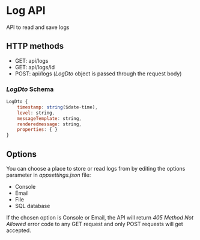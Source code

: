 # Log API

API to read and save logs

## HTTP methods

- GET: api/logs
- GET: api/logs/id
- POST: api/logs (_LogDto_ object is passed through the request body)

### _LogDto_ Schema

```javascript
LogDto {
    timestamp: string($date-time),
    level: string,
    messageTemplate: string,
    renderedmessage: string,
    properties: { }
}
```

## Options

You can choose a place to store or read logs from by editing the options parameter in _appsettings.json_ file:

- Console
- Email
- File
- SQL database

If the chosen option is Console or Email, the API will return _405 Method Not Allowed_ error code to any GET request and only POST requests will get accepted.
